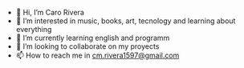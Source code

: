 - 👋 Hi, I’m Caro Rivera
- 👀 I’m interested in music, books, art, tecnology and learning about everything 
- 🌱 I’m currently learning english and programm
- 💞️ I’m looking to collaborate on my proyects
- 📫 How to reach me in cm.rivera1597@gmail.com

<!---
cmrivera97/cmrivera97 is a ✨ special ✨ repository because its `README.md` (this file) appears on your GitHub profile.
You can click the Preview link to take a look at your changes.
--->

